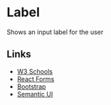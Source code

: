 # Label

Shows an input label for the user

## Links

- [W3 Schools](https://www.w3schools.com/tags/tag_input.asp)
- [React Forms](https://reactjs.org/docs/forms.html)
- [Bootstrap](https://getbootstrap.com/docs/4.4/components/forms)
- [Semantic UI](https://react.semantic-ui.com/elements/input)
